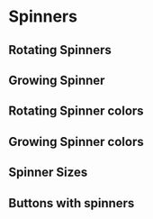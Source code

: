 # Spinners

## Rotating Spinners

<code-preview>
  <template>
    <div class="inline-block w-8 h-8 border-4 border-gray-800 rounded-full border-t-transparent animate-spin" role="status">
      <span class="sr-only">Loading...</span>
    </div>
    <div class="inline-block w-8 h-8 border-4 border-gray-800 rounded-full border-t-transparent border-r-transparent animate-spin" role="status">
      <span class="sr-only">Loading...</span>
    </div>
    <div class="inline-block w-8 h-8 border-4 border-gray-800 rounded-full border-t-transparent border-r-transparent border-b-transparent animate-spin" role="status">
      <span class="sr-only">Loading...</span>
    </div>
    <div class="inline-block w-8 h-8 border-4 border-gray-800 rounded-full border-t-transparent border-b-transparent animate-spin" role="status">
      <span class="sr-only">Loading...</span>
    </div>
    <div role="status" class="inline-block w-8 h-8 border-4 border-gray-800 border-dotted rounded-full border-t-transparent animate-spin">
      <span class="sr-only">Loading...</span>
    </div>
  </template>
</code-preview>

## Growing Spinner

<code-preview>
  <template>
    <div class="inline-block w-4 h-4 m-2 bg-gray-800 rounded-full animate-ping" role="status">
      <span class="sr-only">Loading...</span>
    </div>
  </template>
</code-preview>

## Rotating Spinner colors

<code-preview>
  <template>
    <div class="inline-block w-8 h-8 border-4 border-blue-500 rounded-full border-t-transparent animate-spin" role="status">
      <span class="sr-only">Loading...</span>
    </div>
    <div class="inline-block w-8 h-8 border-4 border-gray-500 rounded-full border-t-transparent animate-spin" role="status">
      <span class="sr-only">Loading...</span>
    </div>
    <div class="inline-block w-8 h-8 border-4 border-green-500 rounded-full border-t-transparent animate-spin" role="status">
      <span class="sr-only">Loading...</span>
    </div>
    <div class="inline-block w-8 h-8 border-4 border-red-500 rounded-full border-t-transparent animate-spin" role="status">
      <span class="sr-only">Loading...</span>
    </div>
    <div class="inline-block w-8 h-8 border-4 border-yellow-500 rounded-full border-t-transparent animate-spin" role="status">
      <span class="sr-only">Loading...</span>
    </div>
    <div class="inline-block w-8 h-8 border-4 border-teal-500 rounded-full border-t-transparent animate-spin" role="status">
      <span class="sr-only">Loading...</span>
    </div>
    <div class="inline-block w-8 h-8 border-4 border-gray-200 rounded-full border-t-transparent animate-spin" role="status">
      <span class="sr-only">Loading...</span>
    </div>
    <div class="inline-block w-8 h-8 border-4 border-gray-800 rounded-full border-t-transparent animate-spin" role="status">
      <span class="sr-only">Loading...</span>
    </div>
  </template>
</code-preview>

## Growing Spinner colors

<code-preview>
  <template>
    <div class="inline-block w-4 h-4 m-2 bg-blue-500 rounded-full animate-ping" role="status">
      <span class="sr-only">Loading...</span>
    </div>
    <div class="inline-block w-4 h-4 m-2 bg-gray-500 rounded-full animate-ping" role="status">
      <span class="sr-only">Loading...</span>
    </div>
    <div class="inline-block w-4 h-4 m-2 bg-green-500 rounded-full animate-ping" role="status">
      <span class="sr-only">Loading...</span>
    </div>
    <div class="inline-block w-4 h-4 m-2 bg-red-500 rounded-full animate-ping" role="status">
      <span class="sr-only">Loading...</span>
    </div>
    <div class="inline-block w-4 h-4 m-2 bg-yellow-500 rounded-full animate-ping" role="status">
      <span class="sr-only">Loading...</span>
    </div>
    <div class="inline-block w-4 h-4 m-2 bg-teal-500 rounded-full animate-ping" role="status">
      <span class="sr-only">Loading...</span>
    </div>
    <div class="inline-block w-4 h-4 m-2 bg-gray-200 rounded-full animate-ping" role="status">
      <span class="sr-only">Loading...</span>
    </div>
    <div class="inline-block w-4 h-4 m-2 bg-gray-800 rounded-full animate-ping" role="status">
      <span class="sr-only">Loading...</span>
    </div>
  </template>
</code-preview>

## Spinner Sizes

<code-preview>
  <template>
    <div class="inline-block w-12 h-12 border-4 border-gray-800 rounded-full border-t-transparent animate-spin" role="status">
      <span class="sr-only">Loading...</span>
    </div>
    <div class="inline-block w-8 h-8 border-4 border-gray-800 rounded-full border-t-transparent animate-spin" role="status">
      <span class="sr-only">Loading...</span>
    </div>
    <div class="inline-block w-4 h-4 border-2 border-gray-800 rounded-full border-t-transparent animate-spin" role="status">
      <span class="sr-only">Loading...</span>
    </div>
  </template>
</code-preview>

## Buttons with spinners

<code-preview>
  <template>
    <button
      type="button"
      disabled
      class="inline-block px-3 py-2 m-1 text-base font-normal leading-6 text-center text-white align-middle bg-blue-600 border-transparent border-solid rounded cursor-pointer hover:bg-blue-700 active:bg-blue-700 focus:outline-none disabled:opacity-75 disabled:cursor-not-allowed">
      <div role="status" class="inline-block w-4 h-4 align-text-top border-2 border-gray-200 rounded-full border-t-transparent animate-spin">
        <span class="sr-only">Loading...</span>
      </div>
      Loading...
    </button>
  </template>
</code-preview>